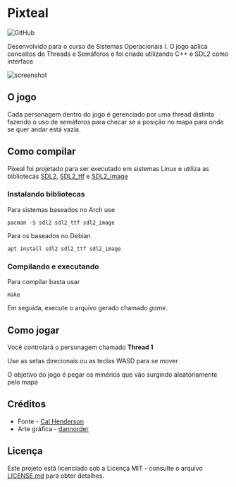 # Pixteal

![GitHub](https://img.shields.io/github/license/lincolncpp/pixteal?color=red&style=flat-square)

Desenvolvido para o curso de Sistemas Operacionais I. O jogo aplica conceitos de Threads e Semáforos e foi criado utilizando C++ e SDL2 como interface

<img src="https://i.ibb.co/jbTRK7F/print.png" alt="screenshot"></a>

## O jogo
Cada personagem dentro do jogo é gerenciado por uma thread distinta fazendo o uso de semáforos para checar se a posição no mapa para onde se quer andar está vazia.

## Como compilar

Pixeal foi projetado para ser executado em sistemas Linux e utiliza as bibliotecas [SDL2](https://www.libsdl.org), [SDL2_ttf](https://www.libsdl.org/projects/SDL_ttf/) e [SDL2_image](https://www.libsdl.org/projects/SDL_image/)

### Instalando bibliotecas

Para sistemas baseados no Arch use

`pacman -S sdl2 sdl2_ttf sdl2_image`

Para os baseados no Debian

`apt install sdl2 sdl2_ttf sdl2_image`

### Compilando e executando

Para compilar basta usar

`make`

Em seguida, execute o arquivo gerado chamado _game_.

## Como jogar
Você controlará o personagem chamado **Thread 1**

Use as setas direcionais ou as teclas WASD para se mover

O objetivo do jogo é pegar os minérios que vão surgindo aleatóriamente pelo mapa

## Créditos
- Fonte - [Cal Henderson](https://www.dafont.com/pt/pixelsix.font)
- Arte gráfica - [dannorder](https://opengameart.org/content/roguedb32-plus-add-on-tiles)

## Licença

Este projeto está licenciado sob a Licença MIT - consulte o arquivo [LICENSE.md](/LICENSE) para obter detalhes.
